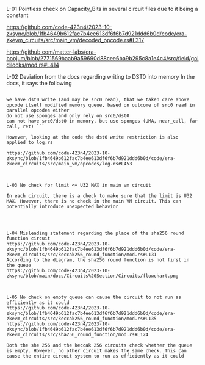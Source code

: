 L-01 Pointless check on Capacity_Bits in several circuit files due to it being a constant 

https://github.com/code-423n4/2023-10-zksync/blob/1fb4649b612fac7b4ee613df6f6b7d921ddd6b0d/code/era-zkevm_circuits/src/main_vm/decoded_opcode.rs#L317

https://github.com/matter-labs/era-boojum/blob/2771569baab9a59690d88cee6ba9b295c8a1e4c4/src/field/goldilocks/mod.rs#L414



L-02 Deviation from the docs regarding writing to DST0 into memory 
In the docs, it says the following 

``` Apply opcodes, for DST0 it's possible to have opcode-constrainted updates only into registers, apply StateDiffsAccumulator, update the memory, update the registers, apply changes to VM state, such as ergs left, etc. push data to queues for other circuits. If an event has rollback then create the same event data but with rollback flag, enforce sponges. There are only 2 outcomes:

we have dst0 write (and may be src0 read), that we taken care above
opcode itself modified memory queue, based on outcome of src0 read in parallel opcodes either
do not use sponges and only rely on src0/dst0
can not have src0/dst0 in memory, but use sponges (UMA, near_call, far call, ret) ```

However, looking at the code the dst0 write restriction is also applied to log.rs

https://github.com/code-423n4/2023-10-zksync/blob/1fb4649b612fac7b4ee613df6f6b7d921ddd6b0d/code/era-zkevm_circuits/src/main_vm/opcodes/log.rs#L453



L-03 No check for limit <= U32 MAX in main vm circuit 

In each circuit, there is a check to make sure that the limit is U32 MAX. However, there is no check in the main VM circuit. This can potentially introduce unexpected behavior 




L-04 Misleading statement regarding the place of the sha256 round function circuit 
https://github.com/code-423n4/2023-10-zksync/blob/1fb4649b612fac7b4ee613df6f6b7d921ddd6b0d/code/era-zkevm_circuits/src/keccak256_round_function/mod.rs#L131
According to the diagram, the sha256 round function is not first in the queue 
https://github.com/code-423n4/2023-10-zksync/blob/main/docs/Circuits%20Section/Circuits/flowchart.png



L-05 No check on empty queue can cause the circuit to not run as efficiently as it could 
https://github.com/code-423n4/2023-10-zksync/blob/1fb4649b612fac7b4ee613df6f6b7d921ddd6b0d/code/era-zkevm_circuits/src/keccak256_round_function/mod.rs#L135
https://github.com/code-423n4/2023-10-zksync/blob/1fb4649b612fac7b4ee613df6f6b7d921ddd6b0d/code/era-zkevm_circuits/src/sha256_round_function/mod.rs#L124

Both the she 256 and the keccak 256 circuits check whether the queue is empty. However, no other circuit makes the same check. This can cause the entire circuit system to run as efficiently as it could 






